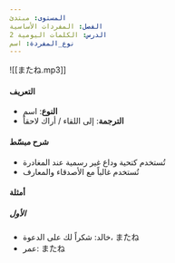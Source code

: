 ```yaml
---
المستوى: مبتدئ
الفصل: المفردات الأساسية
الدرس: الكلمات اليومية 2
نوع_المفردة: اسم
---
```


![[またね.mp3]]

#### التعريف

- **النوع**: اسم
- **الترجمة**: إلى اللقاء / أراك لاحقاً

#### شرح مبسّط

- تُستخدم كتحية وداع غير رسمية عند المغادرة
- تُستخدم غالباً مع الأصدقاء والمعارف

#### أمثلة

##### الأول

- خالد: شكراً لك على الدعوة، またね
- عمر: またね
